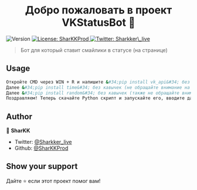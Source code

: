 <h1 align="center">Добро пожаловать в проект VKStatusBot 👋</h1>
<p>
  <img alt="Version" src="https://img.shields.io/badge/version-1.0-blue.svg?cacheSeconds=2592000" />
  <a href="#" target="_blank">
    <img alt="License: SharKKProd" src="https://img.shields.io/badge/License-SharKKProd-yellow.svg" />
  </a>
  <a href="https://twitter.com/Sharkker\_live" target="_blank">
    <img alt="Twitter: Sharkker\_live" src="https://img.shields.io/twitter/follow/Sharkker\_live.svg?style=social" />
  </a>
</p>

> Бот для который ставит смайлики в статусе (на странице)

## Usage

```sh
Откройте CMD через WIN + R и напишите &#34;pip install vk_api&#34; без кавычек
Далее &#34;pip install time&#34; без кавычек (не обращайте внимание на ошибки)                                                                                                                                             
Далее &#34;pip install random&#34; без кавычек (также не обращайте внимание, все хорошо)                                                                                                                                   
Поздравляем! Теперь скачайте Python скрипт и запускайте его, вводите данные и не закрывайте скрипт! Если выдает не 1, а 221 значит - Получает текст статуса пользователя или сообщества.
```

## Author

👤 **SharKK**

* Twitter: [@Sharkker\_live](https://twitter.com/Sharkker\_live)
* Github: [@SharKKProd](https://github.com/SharKKProd)

## Show your support

Дайте ⭐️ если этот проект помог вам! 
